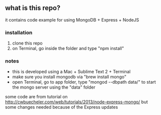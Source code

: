 ## what is this repo?
it contains code example for using MongoDB + Express + NodeJS

### installation
1. clone this repo
2. on Terminal, go inside the folder and type "npm install"

### notes
* this is developed using a Mac + Sublime Text 2 + Terminal
* make sure you install mongodb via "brew install mongo"
* open Terminal, go to app folder, type "mongod --dbpath data/" to start the mongo server using the "data" folder

some code are from tutorial on http://cwbuecheler.com/web/tutorials/2013/node-express-mongo/ but some changes needed because of the Express updates